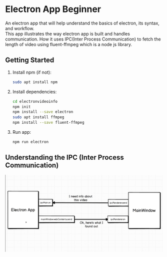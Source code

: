# Electron App Beginner

An electron app that will help understand the basics of electron, its syntax, and workflow. <br>
This app illustrates the way electron app is built and handles communication. How it uses IPC(Inter Process Communication) to fetch the length of video using fluent-ffmpeg which is a node js library.

## Getting Started

1. Install npm (if not):

    ```bash
    sudo apt install npm
    ```

2. Install dependencies:

    ```bash
    cd electronvideoinfo
    npm init
    npm install --save electron
    sudo apt install ffmpeg
    npm install --save fluent-ffmpeg
    ```

3. Run app:

    ```bash
    npm run electron
    ```
## Understanding the IPC (Inter Process Communication)

<img src="Images/IPC.png" alt="Inter Process Communication Image">
